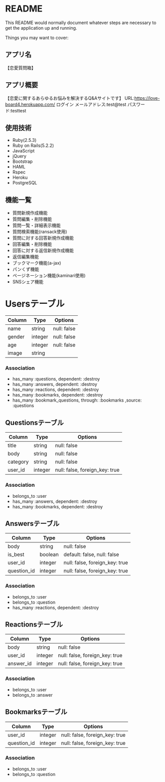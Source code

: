 # README

This README would normally document whatever steps are necessary to get the
application up and running.

Things you may want to cover:

## アプリ名
【恋愛質問箱】
## アプリ概要
【恋愛に関するあらゆるお悩みを解決するQ&Aサイトです】
URL:https://love-board4.herokuapp.com/
ログイン
メールアドレス:test@test
パスワード:testtest

## 使用技術
* Ruby(2.5.3)
* Ruby on Rails(5.2.2)
* JavaScript
* jQuery
* Bootstrap
* HAML
* Rspec
* Heroku
* PostgreSQL
## 機能一覧
* 質問新規作成機能
* 質問編集・削除機能
* 質問一覧・詳細表示機能
* 質問検索機能(ransack使用)
* 質問に対する回答新規作成機能
* 回答編集・削除機能
* 回答に対する返信新規作成機能
* 返信編集機能
* ブックマーク機能(a-jax)
* パンくず機能
* ページネーション機能(kaminari使用)
* SNSシェア機能


# Usersテーブル
|Column|Type|Options|
|------|----|-------|
|name|string|null: false|
|gender|integer|null: false|
|age|integer|null: false|
|image|string|

### Association
- has_many :questions, dependent: :destroy
- has_many :answers, dependent: :destroy
- has_many :reactions, dependent: :destroy
- has_many :bookmarks, dependent: :destroy
- has_many :bookmark_questions, through: :bookmarks ,source: :questions


## Questionsテーブル
|Column|Type|Options|
|------|----|-------|
|title|string|null: false|
|body|string|null: false|
|category|string|null: false|
|user_id|integer|null: false, foreign_key: true|
### Association
- belongs_to :user
- has_many :answers, dependent: :destroy
- has_many :bookmarks, dependent: :destroy

## Answersテーブル
|Column|Type|Options|
|------|----|-------|
|body|string|null: false|
|is_best|boolean|default: false, null: false|
|user_id|integer|null: false, foreign_key: true|
|question_id|integer|null: false, foreign_key: true|

### Association
- belongs_to :user
- belongs_to :question
- has_many :reactions, dependent: :destroy


## Reactionsテーブル
|Column|Type|Options|
|------|----|-------|
|body|string|null: false|
|user_id|integer|null: false, foreign_key: true|
|answer_id|integer|null: false, foreign_key: true|

### Association
- belongs_to :user
- belongs_to :answer


## Bookmarksテーブル
|Column|Type|Options|
|------|----|-------|
|user_id|integer|null: false, foreign_key: true|
|question_id|integer|null: false, foreign_key: true|

### Association
- belongs_to :user
- belongs_to :question